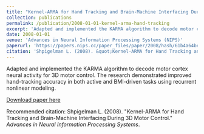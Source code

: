 ```yaml
---
title: "Kernel-ARMA for Hand Tracking and Brain-Machine Interfacing During 3D Motor Control"
collection: publications
permalink: /publication/2008-01-01-kernel-arma-hand-tracking
excerpt: 'Adapted and implemented the KARMA algorithm to decode motor cortex neural activity for 3D motor control. The research demonstrated improved hand-tracking accuracy in both active and BMI-driven tasks using recurrent nonlinear modeling.'
date: 2008-01-01
venue: 'Advances in Neural Information Processing Systems (NIPS)'
paperurl: 'https://papers.nips.cc/paper_files/paper/2008/hash/61b4a64be663682e8cb037d9719ad8cd-Abstract.html'
citation: 'Shpigelman L. (2008). &quot;Kernel-ARMA for Hand Tracking and Brain-Machine Interfacing During 3D Motor Control.&quot; <i>Advances in Neural Information Processing Systems</i>.'
---
```

Adapted and implemented the KARMA algorithm to decode motor cortex neural activity for 3D motor control. The research demonstrated improved hand-tracking accuracy in both active and BMI-driven tasks using recurrent nonlinear modeling.

[Download paper here](https://papers.nips.cc/paper_files/paper/2008/hash/61b4a64be663682e8cb037d9719ad8cd-Abstract.html)

Recommended citation: Shpigelman L. (2008). "Kernel-ARMA for Hand Tracking and Brain-Machine Interfacing During 3D Motor Control." <i>Advances in Neural Information Processing Systems</i>.
